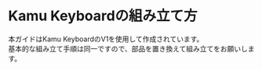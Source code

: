 # Kamu Keyboardの組み立て方  

本ガイドはKamu KeyboardのV1を使用して作成されています。  
基本的な組み立て手順は同一ですので、部品を置き換えて組み立てをお願いします。  
